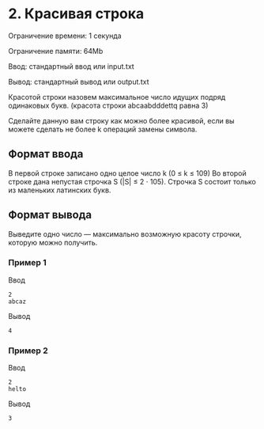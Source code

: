 # 2. Красивая строка

Ограничение времени: 1 секунда

Ограничение памяти: 64Mb

Ввод: стандартный ввод или input.txt

Вывод: стандартный вывод или output.txt

Красотой строки назовем максимальное число идущих подряд одинаковых букв. (красота строки abcaabdddettq равна 3)

Сделайте данную вам строку как можно более красивой, если вы можете сделать не более k операций замены символа.

## Формат ввода

В первой строке записано одно целое число k (0 ≤ k ≤ 109)
Во второй строке дана непустая строчка S (|S| ≤ 2 ⋅ 105). Строчка S состоит только из маленьких латинских букв.

## Формат вывода

Выведите одно число — максимально возможную красоту строчки, которую можно получить.

### Пример 1
Ввод
```
2
abcaz
```
Вывод
```
4
```

### Пример 2
Ввод
```
2
helto
```
Вывод
```
3
```